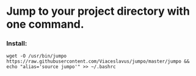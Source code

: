 # Jump to your project directory with one command.

### Install:
```
wget -O /usr/bin/jumpo https://raw.githubusercontent.com/Viaceslavus/jumpo/master/jumpo && echo "alias='source jumpo'" >> ~/.bashrc
```
